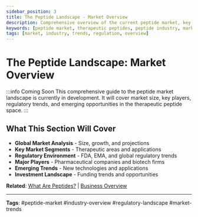 ```yaml
---
sidebar_position: 3
title: The Peptide Landscape - Market Overview
description: Comprehensive overview of the current peptide market, key players, regulatory environment, and emerging trends in therapeutic peptide development.
keywords: [peptide market, therapeutic peptides, peptide industry, market trends, regulatory landscape]
tags: [market, industry, trends, regulation, overview]
---
```


# The Peptide Landscape: Market Overview

:::info Coming Soon
This comprehensive guide to the peptide market landscape is currently in development. It will cover market size, key players, regulatory trends, and emerging opportunities in the therapeutic peptide space.
:::

## What This Section Will Cover

- **Global Market Analysis** - Size, growth, and projections
- **Key Market Segments** - Therapeutic areas and applications
- **Regulatory Environment** - FDA, EMA, and global regulatory trends
- **Major Players** - Pharmaceutical companies and biotech firms
- **Emerging Trends** - New technologies and applications
- **Investment Landscape** - Funding trends and opportunities

**Related**: [What Are Peptides?](./what-are-peptides) | [Business Overview](../business/overview)

---

**Tags**: #peptide-market #industry-overview #regulatory-landscape #market-trends
